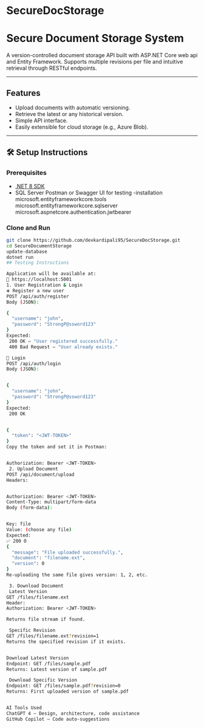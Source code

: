 # SecureDocStorage
#  Secure Document Storage System

A version-controlled document storage API built with ASP.NET Core web api and Entity Framework. Supports multiple revisions per file and intuitive retrieval through RESTful endpoints.

---

##  Features

- Upload documents with automatic versioning.
-  Retrieve the latest or any historical version.
-  Simple API interface.
-  Easily extensible for cloud storage (e.g., Azure Blob).

---

## 🛠️ Setup Instructions

### Prerequisites

- [.NET 8 SDK](https://dotnet.microsoft.com/en-us/download/dotnet/8.0)
- SQL Server 
 Postman or Swagger UI for testing
-installation
microsoft.entityframeworkcore.tools
microsoft.entityframeworkcore.sqlserver
microsoft.aspnetcore.authentication.jwtbearer
### Clone and Run

```bash
git clone https://github.com/devkardipali95/SecureDocStorage.git
cd SecureDocumentStorage
update-database
dotnet run
## Testing Instructions

Application will be available at:
🔗 https://localhost:5001
1. User Registration & Login
➕ Register a new user
POST /api/auth/register
Body (JSON):

{
  "username": "john",
  "password": "StrongP@ssword123"
}
Expected:
 200 OK — "User registered successfully."
 400 Bad Request — "User already exists."

🔑 Login
POST /api/auth/login
Body (JSON):


{
  "username": "john",
  "password": "StrongP@ssword123"
}
Expected:
 200 OK


{
  "token": "<JWT-TOKEN>"
}
Copy the token and set it in Postman:


Authorization: Bearer <JWT-TOKEN>
 2. Upload Document
POST /api/document/upload
Headers:


Authorization: Bearer <JWT-TOKEN>
Content-Type: multipart/form-data
Body (form-data):


Key: file
Value: (choose any file)
Expected:
✅ 200 O
{
  "message": "File uploaded successfully.",
  "document": "filename.ext",
  "version": 0
}
Re-uploading the same file gives version: 1, 2, etc.

 3. Download Document
 Latest Version
GET /files/filename.ext
Header:
Authorization: Bearer <JWT-TOKEN>

Returns file stream if found.

 Specific Revision
GET /files/filename.ext?revision=1
Returns the specified revision if it exists.


Download Latest Version
Endpoint: GET /files/sample.pdf
Returns: Latest version of sample.pdf

 Download Specific Version
Endpoint: GET /files/sample.pdf?revision=0
Returns: First uploaded version of sample.pdf


AI Tools Used
ChatGPT 4 – Design, architecture, code assistance
GitHub Copilot – Code auto-suggestions



